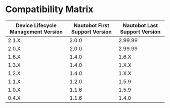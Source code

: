 # Compatibility Matrix

| Device Lifecycle Management Version | Nautobot First Support Version | Nautobot Last Support Version |
| ------------- | -------------------- | ------------- |
| 2.1.X         | 2.0.0                | 2.99.99       |
| 2.0.X         | 2.0.0                | 2.99.99       |
| 1.6.X         | 1.4.0                | 1.6.X         |
| 1.3.X         | 1.4.0                | 1.X.X         |
| 1.2.X         | 1.4.0                | 1.X.X         |
| 1.1.X         | 1.2.0               | 1.5.9         |
| 1.0.X         | 1.1.6               | 1.5.9         |
| 0.4.X         | 1.1.6               | 1.4.0         |
